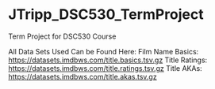 # JTripp_DSC530_TermProject
Term Project for DSC530 Course

All Data Sets Used Can be Found Here: 
Film Name Basics: https://datasets.imdbws.com/title.basics.tsv.gz
Title Ratings: https://datasets.imdbws.com/title.ratings.tsv.gz
Title AKAs: https://datasets.imdbws.com/title.akas.tsv.gz
